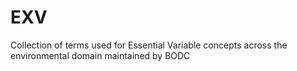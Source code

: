 # EXV
Collection of terms used for Essential Variable concepts across the environmental domain maintained by BODC

